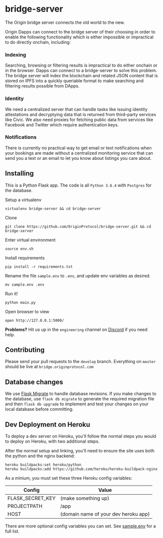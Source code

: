 # bridge-server

The Origin bridge server connects the old world to the new. 

Origin Dapps can connect to the bridge server of their choosing in order to enable the following functionality which is either impossible or impractical to do directly onchain, including:

### Indexing 

Searching, browsing or filtering results is impractical to do either onchain or in the browser. Dapps can connect to a bridge-server to solve this problem. The bridge server will index the blockchain and related JSON content that is stored on IPFS into a quickly queriable format to make searching and filtering results possible from DApps. 

### Identity

We need a centralized server that can handle tasks like issuing identity attestations and decryptying data that is returned from third-party services like Civic. We also need proxies for fetching public data from services like Facebook and Twitter which require authentication keys.

### Notifications

There is currently no practical way to get email or text notifications when your bookings are made without a centralized monitoring service that can send you a text or an email to let you know about listings you care about. 

## Installing

This is a Python Flask app. The code is all `Python 3.6.4` with `Postgres` for the database.

Setup a virtualenv
```
virtualenv bridge-server && cd bridge-server
```

Clone
```
git clone https://github.com/OriginProtocol/bridge-server.git && cd bridge-server
```

Enter virtual environment
```
source env.sh
```

Install requirements
```
pip install -r requirements.txt
```

Rename the file `sample.env` to `.env`, and update env variables as desired.
```
mv sample.env .env
```

Run it!
```
python main.py
```

Open browser to view
```
open http://127.0.0.1:5000/
```

**Problems?** Hit us up in the `engineering` channel on [Discord](https://www.originprotocol.com/discord) if you need help.

## Contributing

Please send your pull requests to the `develop` branch. Everything on `master` should be live at `bridge.originprotocol.com`

## Database changes

We use [Flask Migrate](https://flask-migrate.readthedocs.io/en/latest/) to handle database revisions. If you make changes to the database, use `flask db migrate` to generate the required migration file and then `flask db upgrade` to implement and test your changes on your local database before committing.

## Dev Deployment on Heroku

To deploy a dev server on Heroku, you'll follow the normal steps you would to deploy on Heroku, with two additional steps.

After the normal setup and linking, you'll need to ensure the site uses both the python and the nginx backend:

	heroku buildpacks:set heroku/python
	heroku buildpacks:add https://github.com/heroku/heroku-buildpack-nginx

As a minium, you must set these three Heroku config variables:

|Config          |Value|
|----------------|------|
|FLASK_SECRET_KEY|(make something up)|
|PROJECTPATH     |/app|
|HOST            |(domain name of your dev heroku app)|

There are more optional config variables you can set. See [sample.env](sample.env) for a full list.



